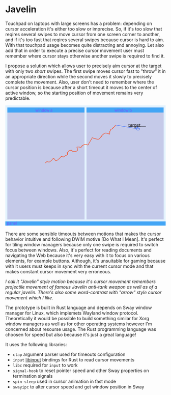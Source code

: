 # Javelin

Touchpad on laptops with large screens has a problem: depending on cursor acceleration it's either too slow or imprecise. So, if it's too slow that reqires several swipes to move cursor from one screen corner to another, and if it's too fast that reqires several swipes because cursor is hard to aim. With that touchpad usage becomes quite distracting and annoying. Let also add that in order to execute a precise cursor movement user must remember where cursor stays otherwise another swipe is required to find it.

I propose a solution which allows user to precisely aim cursor at the target with only two *short* swipes. The first swipe moves cursor fast to "throw" it in an appropriate direction while the second moves it slowly to precisely complete the movement. Also, user don't need to remember where the cursor position is because after a short timeout it moves to the center of active window, so the starting position of movement remains very predictable.

![example](example.svg)

There are some sensible timeouts between motions that makes the cursor behavior intuitive and following DWIM motive [Do What I Mean]. It's perfect for tiling window managers because only one swipe is required to switch focus between windows. Also, it's perfect for reading documents and navigating the Web because it's very easy with it to focus on various elements, for example buttons. Although, it's unsuitable for gaming because with it users must keeps in sync with the current cursor mode and that makes constant cursor movement very erroneous.

*I call it "Javelin" style motion because it's cursor movement remembers projectile movement of famous Javelin anti-tank weapon as well as of a regular javelin. There's also some word-contrast with "arrow" style cursor movement which I like.*

The prototype is built in Rust language and depends on Sway window manager for Linux, which implemets Wayland window protocol. Theoretically it would be possible to build something similar for Xorg window managers as well as for other operating systems however I'm concerned about resourse usage. The Rust programming language was choosen for speed but also because it's just a great language!

It uses the following libraries:

- `clap` argument parser used for timeouts configuration
- `input` [libinput]() bindings for Rust to read cursor movements
- `libc` required for `input` to work
- `signal-hook` to reset pointer speed and other Sway properties on termination signals
- `spin-sleep` used in cursor animation in fast mode
- `swayipc` to alter cursor speed and get window position in Sway
